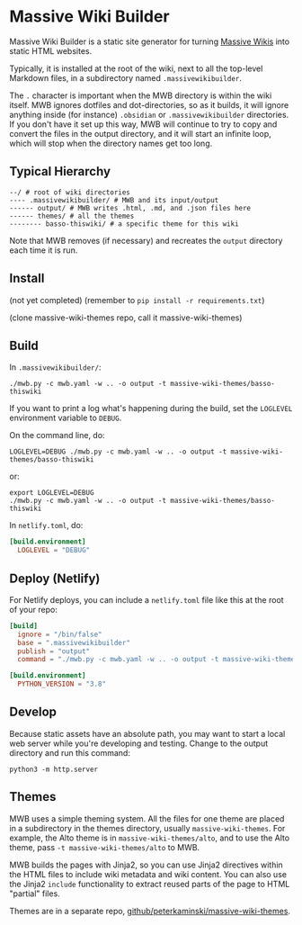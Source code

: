 # Massive Wiki Builder

Massive Wiki Builder is a static site generator for turning [Massive Wikis](https://massive.wiki/) into static HTML websites.

Typically, it is installed at the root of the wiki, next to all the top-level Markdown files, in a subdirectory named `.massivewikibuilder`.

The `.` character is important when the MWB directory is within the wiki itself.  MWB ignores dotfiles and dot-directories, so as it builds, it will ignore anything inside (for instance) `.obsidian` or `.massivewikibuilder` directories.  If you don't have it set up this way, MWB will continue to try to copy and convert the files in the output directory, and it will start an infinite loop, which will stop when the directory names get too long.

## Typical Hierarchy

```
--/ # root of wiki directories
---- .massivewikibuilder/ # MWB and its input/output
------ output/ # MWB writes .html, .md, and .json files here
------ themes/ # all the themes
-------- basso-thiswiki/ # a specific theme for this wiki
```

Note that MWB removes (if necessary) and recreates the `output` directory each time it is run.

## Install

(not yet completed)
(remember to `pip install -r requirements.txt`)

(clone massive-wiki-themes repo, call it massive-wiki-themes)

## Build

In `.massivewikibuilder/`:

```shell
./mwb.py -c mwb.yaml -w .. -o output -t massive-wiki-themes/basso-thiswiki
```

If you want to print a log what's happening during the build, set the `LOGLEVEL` environment variable to `DEBUG`.

On the command line, do:

```shell
LOGLEVEL=DEBUG ./mwb.py -c mwb.yaml -w .. -o output -t massive-wiki-themes/basso-thiswiki
```

or:

```shell
export LOGLEVEL=DEBUG
./mwb.py -c mwb.yaml -w .. -o output -t massive-wiki-themes/basso-thiswiki
```

In `netlify.toml`, do:

```toml
[build.environment]
  LOGLEVEL = "DEBUG"
```



## Deploy (Netlify)

For Netlify deploys, you can include a `netlify.toml` file like this at the root of your repo:

```toml
[build]
  ignore = "/bin/false"
  base = ".massivewikibuilder"
  publish = "output"
  command = "./mwb.py -c mwb.yaml -w .. -o output -t massive-wiki-themes/basso-thiswiki"

[build.environment]
  PYTHON_VERSION = "3.8"
```



## Develop

Because static assets have an absolute path, you may want to start a local web server while you're developing and testing.  Change to the output directory and run this command:

```
python3 -m http.server
```

## Themes

MWB uses a simple theming system.  All the files for one theme are placed in a subdirectory in the themes directory, usually `massive-wiki-themes`.  For example, the Alto theme is in `massive-wiki-themes/alto`, and to use the Alto theme, pass `-t massive-wiki-themes/alto` to MWB.

MWB builds the pages with Jinja2, so you can use Jinja2 directives within the HTML files to include wiki metadata and wiki content.  You can also use the Jinja2 `include` functionality to extract reused parts of the page to HTML "partial" files.

Themes are in a separate repo, [github/peterkaminski/massive-wiki-themes](https://github.com/peterkaminski/massive-wiki-themes).

